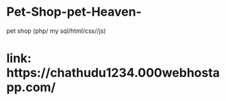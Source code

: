 # Pet-Shop-pet-Heaven-
pet shop (php/ my sql/html/css//js)

<h1>link: https://chathudu1234.000webhostapp.com/</h1>
